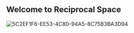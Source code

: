 ## Welcome to Reciprocal Space


![5C2EF1F6-EE53-4C80-94A5-8C75B3BA3D94](https://github.com/user-attachments/assets/302853c5-933d-436a-92a6-407968f60112)
